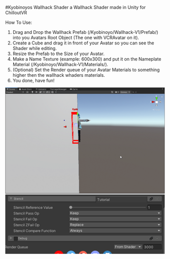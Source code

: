 #Kyobinoyos Wallhack Shader
a Wallhack Shader made in Unity for ChilloutVR

How To Use:
1. Drag and Drop the Wallhack Prefab (/Kyobinoyo/Wallhack-V1/Prefab/) into you Avatars Root Object (The one with VCRAvatar on it).
2. Create a Cube and drag it in front of your Avatar so you can see the Shader while editing.
3. Resize the Prefab to the Size of your Avatar.
4. Make a Name Texture (example: 600x300) and put it on the Nameplate Material (/Kyobinoyo/Wallhack-V1/Materials/).
5. (Optional) Set the Render queue of your Avatar Materials to something higher then the wallhack whaders materials.
6. You done, have fun!

![Alt text](pictures/1.png?raw=true "Example 1")
![Alt text](pictures/2.png?raw=true "Example 2")
